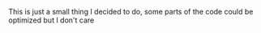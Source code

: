 This is just a small thing I decided to do, some parts of the code could be optimized but I don't care
